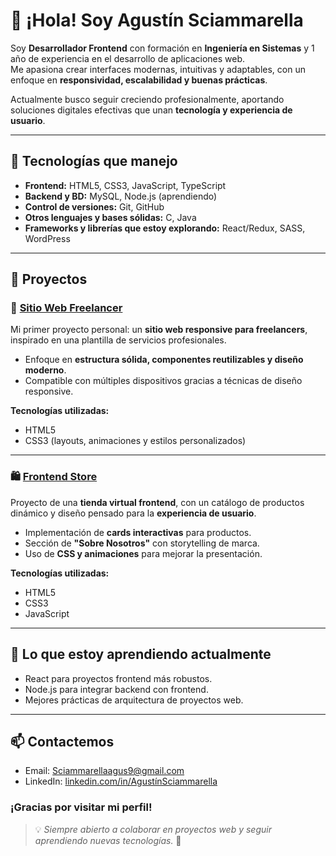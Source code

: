 # 👋 ¡Hola! Soy Agustín Sciammarella  

Soy **Desarrollador Frontend** con formación en **Ingeniería en Sistemas** y 1 año de experiencia en el desarrollo de aplicaciones web.  
Me apasiona crear interfaces modernas, intuitivas y adaptables, con un enfoque en **responsividad, escalabilidad y buenas prácticas**.  

Actualmente busco seguir creciendo profesionalmente, aportando soluciones digitales efectivas que unan **tecnología y experiencia de usuario**.  

---

## 🚀 Tecnologías que manejo

- **Frontend:** HTML5, CSS3, JavaScript, TypeScript  
- **Backend y BD:** MySQL, Node.js (aprendiendo)  
- **Control de versiones:** Git, GitHub  
- **Otros lenguajes y bases sólidas:** C, Java  
- **Frameworks y librerías que estoy explorando:** React/Redux, SASS, WordPress  

---

## 🧪 Proyectos

### 🎡 [Sitio Web Freelancer](https://freelancer-agustinsciammarella.netlify.app/)
Mi primer proyecto personal: un **sitio web responsive para freelancers**, inspirado en una plantilla de servicios profesionales.  
- Enfoque en **estructura sólida, componentes reutilizables y diseño moderno**.  
- Compatible con múltiples dispositivos gracias a técnicas de diseño responsive.  

**Tecnologías utilizadas:**  
- HTML5  
- CSS3 (layouts, animaciones y estilos personalizados)  

---

### 🛍️ [Frontend Store](https://frontendstore-agustinsciammarella.netlify.app/)
Proyecto de una **tienda virtual frontend**, con un catálogo de productos dinámico y diseño pensado para la **experiencia de usuario**.  
- Implementación de **cards interactivas** para productos.  
- Sección de **"Sobre Nosotros"** con storytelling de marca.  
- Uso de **CSS y animaciones** para mejorar la presentación.  

**Tecnologías utilizadas:**  
- HTML5  
- CSS3  
- JavaScript  

---

## 🌱 Lo que estoy aprendiendo actualmente
- React para proyectos frontend más robustos.  
- Node.js para integrar backend con frontend.  
- Mejores prácticas de arquitectura de proyectos web.  

---


## 📫 Contactemos

- Email: Sciammarellaagus9@gmail.com
- LinkedIn: [linkedin.com/in/AgustínSciammarella](https://www.linkedin.com/in/agust%C3%ADn-sciammarella-385149298/)


### ¡Gracias por visitar mi perfil!

> 💡 *Siempre abierto a colaborar en proyectos web y seguir aprendiendo nuevas tecnologías.* 🚀
